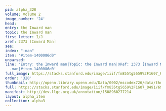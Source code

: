 ```yaml
---
pid: alpha_320
volume: Volume 2
image_number: '24'
head: 
entry: the Inward man
topic: the Inward man
first_letter: I/J
xref: 2373 [Inward Man]
see: 
index: "-man"
item: "#item-1400086d0"
unparsed: 
line: 'Entry: the Inward man|Topic: the Inward man|XRef: 2373 [Inward Man]|Index:
  -man|#item-1400086d0'
full_image: https://stacks.stanford.edu/image/iiif/fm855tg5659%2F1607_0491/full/full/0/default.jpg
order: '320'
thumbnail: http://openn.library.upenn.edu/Data/0002/mscodex726/data/thumb/1607_0491_thumb.jpg
full: https://stacks.stanford.edu/image/iiif/fm855tg5659%2F1607_0491/694,1912,3024,475/full/0/default.jpg
manifest: http://dev.llgc.org.uk/annotation/1508960277214
layout: alpha_item
collection: alpha3
---
```

